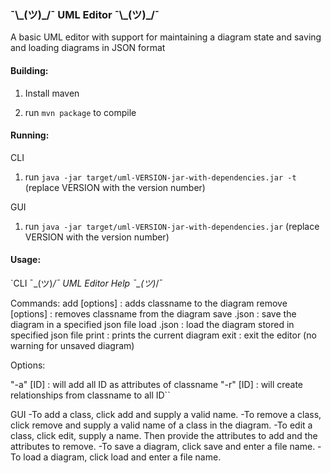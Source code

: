 ### ¯\\\_(ツ)\_/¯ UML Editor ¯\\\_(ツ)\_/¯

A basic UML editor with support for maintaining a diagram state and saving and loading diagrams in JSON format

#### Building:

1. Install maven

2. run `mvn package` to compile

#### Running:
CLI
1. run `java -jar target/uml-VERSION-jar-with-dependencies.jar -t` (replace VERSION with the version number)

GUI
1. run `java -jar target/uml-VERSION-jar-with-dependencies.jar` (replace VERSION with the version number)

#### Usage:
`CLI
¯\_(ツ)_/¯ UML Editor Help ¯\_(ツ)_/¯

Commands:
add <classname> [options]     : adds classname to the diagram
remove <classname>  [options] : removes classname from the diagram
save <filename>.json          : save the diagram in a specified json file
load <filename>.json          : load the diagram stored in specified json file
print                         : prints the current diagram
exit                          : exit the editor (no warning for unsaved diagram)

Options:

"-a" [ID]                     : will add all ID as attributes of classname
"-r" [ID]                     : will create relationships from classname to all ID``

GUI
-To add a class, click add and supply a valid name.
-To remove a class, click remove and supply a valid name of a class in the diagram.
-To edit a class, click edit, supply a name. Then provide the attributes to add and the 
 attributes to remove.
-To save a diagram, click save and enter a file name.
-To load a diagram, click load and enter a file name.
```
